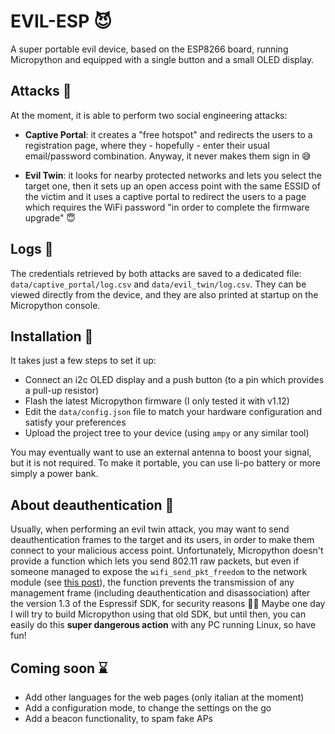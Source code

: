# EVIL-ESP :smiling_imp:
A super portable evil device, based on the ESP8266 board, running Micropython and equipped with a single button and a small OLED display.

## Attacks :hocho:
At the moment, it is able to perform two social engineering attacks:

- **Captive Portal**: it creates a "free hotspot" and redirects the users to a registration page, where they - hopefully - enter their usual email/password combination. Anyway, it never makes them sign in :sweat_smile:

- **Evil Twin**: it looks for nearby protected networks and lets you select the target one, then it sets up an open access point with the same ESSID of the victim and it uses a captive portal to redirect the users to a page which requires the WiFi password "in order to complete the firmware upgrade" :innocent:

## Logs :page_with_curl:
The credentials retrieved by both attacks are saved to a dedicated file: `data/captive_portal/log.csv` and `data/evil_twin/log.csv`. They can be viewed directly from the device, and they are also printed at startup on the Micropython console.

## Installation :wrench:
It takes just a few steps to set it up:

- Connect an i2c OLED display and a push button (to a pin which provides a pull-up resistor)
- Flash the latest Micropython firmware (I only tested it with v1.12)
- Edit the `data/config.json` file to match your hardware configuration and satisfy your preferences
- Upload the project tree to your device (using `ampy` or any similar tool)

You may eventually want to use an external antenna to boost your signal, but it is not required. To make it portable, you can use li-po battery or more simply a power bank.

## About deauthentication :syringe:
Usually, when performing an evil twin attack, you may want to send deauthentication frames to the target and its users, in order to make them connect to your malicious access point.
Unfortunately, Micropython doesn't provide a function which lets you send 802.11 raw packets, but even if someone managed to expose the `wifi_send_pkt_freedom` to the network module (see [this post](https://forum.micropython.org/viewtopic.php?t=3389)), the function prevents the transmission of any management frame (including deauthentication and disassociation) after the version 1.3 of the Espressif SDK, for security reasons :man_facepalming:
Maybe one day I will try to build Micropython using that old SDK, but until then, you can easily do this **super dangerous action** with any PC running Linux, so have fun!

## Coming soon :hourglass:
- Add other languages for the web pages (only italian at the moment)
- Add a configuration mode, to change the settings on the go
- Add a beacon functionality, to spam fake APs
